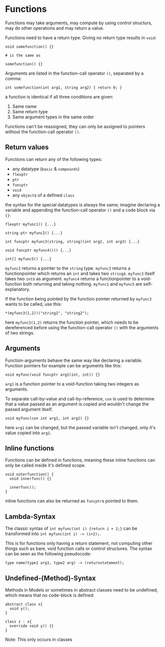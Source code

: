 # Functions

Functions may take arguments, may compute by using control structurs, may do other operations and may return a value.

Functions need to have a return type. Giving no return type results in `void`:

```
void somefunction() {}

# is the same as

somefunction() {}
```

Arguments are listed in the function-call operator `()`, separated by a comma:

```
int somefunction(int arg1, string arg2) { return 0; }
```

a function is identical if all three conditions are given:

1. Same name
2. Same return type
3. Same argument types in the same order

Functions can't be reassigned, they can only be assigned to pointers without the function-call operator `()`.

## Return values

Functions can return any of the following types:

- any datatype (`basic` & `compounds`)
- `flexptr`
- `ptr`
- `funcptr`
- `void`
- any `object`s of a defined `class`

the syntax for the special datatypes is always the same; imagine declaring a variable and appending the function-call operator `()` and a code block via `{}`:

```
flexptr myfunc1() {...}

string ptr myfunc2() {...}

int funcptr myfunc3(string, string)(int arg2, int arg3) {...}

void funcptr myfunc4()() {...}

int[] myfunc5() {...}
```

`myfunc2` returns a pointer to the `string` type.
`myfunc3` returns a functionpointer which returns an `int` and takes two `string`s. `myfunc3` itself takes two `int`s as argument.
`myfunc4` returns a functionpointer to a void-function both returning and taking nothing.
`myfunc1` and `myfunc5` are self-explanatory.

If the function being pointed by the function pointer returned by `myfunc3` wants to be called, use this:

```
*(myfunc3(1,2))("string1", "string2");
```

here `myfunc3(1,2)` returns the function pointer, which needs to be dereferenced before using the function-call operator `()` with the arguments of two strings.

## Arguments

Function-arguments behave the same way like declaring a variable. Function pointers for example can be arguments like this:

```
void myfunc(void funcptr arg1(int, int)) {}
```

`arg1` is a function pointer to a void-function taking two integers as arguments.

To separate call-by-value and call-by-reference, `con` is used to determine that a value passed as an argument is copied and wouldn't change the passed argument itself.

```
void myfunc(con int arg1, int arg2) {}
```

here `arg1` can be changed, but the passed variable isn't changed, only it's value copied into `arg1`.

## Inline functions

Functions can be defined in functions, meaning these inline functions can only be called inside it's defined scope.

```
void outerfunction() {
  void innerfunc() {}

  innerfunc();
}
```

inline functions can also be returned as `funcptr`s pointed to them.

## Lambda-Syntax

The classic syntax of `int myfunc(int i) {return i + 2;}` can be transformed into `int myfunc(int i) -> (i+2);`.

This is for functions only having a return statement, not computing other things such as bare, void function calls or control structures. The syntax can be seen as the following pseudocode:

```
type name(type1 arg1, type2 arg) -> (returnstatement);
```

## Undefined-(Method)-Syntax

Methods in Models or sometimes in abstract classes need to be undefined, which means that no code-block is defined:

```
abstract class x{
  void y();
}

class z : x{
  override void y() {}
}
```

Note: This only occurs in classes
